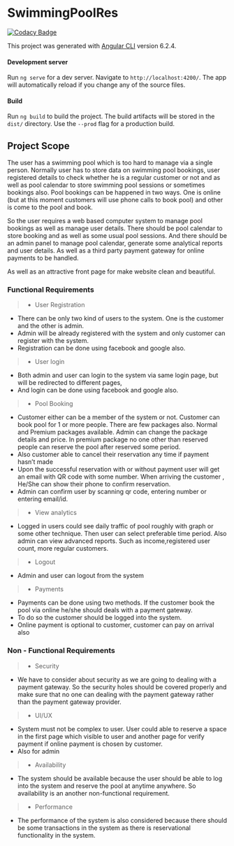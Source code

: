 # SwimmingPoolRes

[![Codacy Badge](https://api.codacy.com/project/badge/Grade/25bf14c107bc452795d4760b87b2ea13)](https://app.codacy.com/app/shehand/swimming-pool-res?utm_source=github.com&utm_medium=referral&utm_content=shehand/swimming-pool-res&utm_campaign=Badge_Grade_Dashboard)

This project was generated with [Angular CLI](https://github.com/angular/angular-cli) version 6.2.4.

#### Development server

Run `ng serve` for a dev server. Navigate to `http://localhost:4200/`. The app will automatically reload if you change any of the source files.

#### Build

Run `ng build` to build the project. The build artifacts will be stored in the `dist/` directory. Use the `--prod` flag for a production build.

## Project Scope

The user has a swimming pool which is too hard to manage via a single person. Normally user has to store data on swimming pool bookings, user registered details to check whether he is a regular customer or not and as well as pool calendar to store swimming pool sessions or sometimes bookings also. Pool bookings can be happened in two ways. One is online (but at this moment customers will use phone calls to book pool) and other is come to the pool and book.

So the user requires a web based computer system to manage pool bookings as well as manage user details. There should be pool calendar to store booking and as well as some usual pool sessions. And there should be an admin panel to manage pool calendar, generate some analytical reports  and user details. As well as a third party payment gateway for online payments to be handled.

As well as an attractive front page for make website clean and beautiful.

### Functional Requirements

> - User Registration
 - There can be only two kind of users to the system. One is the customer and the other is admin.
 - Admin will be already registered with the system and only customer can register with the system.
 - Registration can be done using facebook and google also.

> - User login
 - Both admin and user can login to the system via same login page, but will be redirected to different pages,
 - And login can be done using facebook and google also.

> - Pool Booking
 - Customer either can be a member of the system or not. Customer can book pool for 1 or more people. There are few packages also. Normal and Premium packages available. Admin can change the package details and price. In premium package no one other than reserved people can reserve the pool after reserved some period.
 - Also customer able to cancel their reservation any time if payment hasn’t made
 - Upon the successful reservation with or  without payment user will get an email with QR code with some number. When arriving the customer , He/She can show their phone to confirm reservation.
 - Admin can confirm user by scanning qr code, entering number or entering email/id.
 
> - View analytics
 - Logged in users could see daily traffic of pool roughly with graph or some other technique. Then user can select preferable time period. Also admin can view advanced reports. Such as income,registered user count, more regular customers.

> - Logout
 - Admin and user can logout from the system

> - Payments
 - Payments can be done using two methods. If the customer book the pool via online he/she should deals with a payment gateway.
 - To do so the customer should be logged into the system.
 - Online payment is optional to customer, customer can pay on arrival also

### Non - Functional Requirements

> - Security
 - We have to consider about security as we are going to dealing with a payment gateway. So the security holes should be covered properly and make sure that no one can dealing with the payment gateway rather than the payment gateway provider.

> - UI/UX 
- System must not be complex to user. User could able to reserve a space in the first page which visible to user and another page for verify payment if online payment is chosen by customer.
 - Also for admin
 
> - Availability
 - The system should be available because the user should be able to log into the system and reserve the pool at anytime anywhere. So availability is an another non-functional requirement.

> - Performance
 - The performance of the system is also considered because there should be some transactions in the system as there is reservational functionality in the system.
